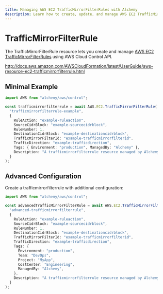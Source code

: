 ```yaml
---
title: Managing AWS EC2 TrafficMirrorFilterRules with Alchemy
description: Learn how to create, update, and manage AWS EC2 TrafficMirrorFilterRules using Alchemy Cloud Control.
---
```


# TrafficMirrorFilterRule

The TrafficMirrorFilterRule resource lets you create and manage [AWS EC2 TrafficMirrorFilterRules](https://docs.aws.amazon.com/ec2/latest/userguide/) using AWS Cloud Control API.

http://docs.aws.amazon.com/AWSCloudFormation/latest/UserGuide/aws-resource-ec2-trafficmirrorfilterrule.html

## Minimal Example

```ts
import AWS from "alchemy/aws/control";

const trafficmirrorfilterrule = await AWS.EC2.TrafficMirrorFilterRule(
  "trafficmirrorfilterrule-example",
  {
    RuleAction: "example-ruleaction",
    SourceCidrBlock: "example-sourcecidrblock",
    RuleNumber: 1,
    DestinationCidrBlock: "example-destinationcidrblock",
    TrafficMirrorFilterId: "example-trafficmirrorfilterid",
    TrafficDirection: "example-trafficdirection",
    Tags: { Environment: "production", ManagedBy: "Alchemy" },
    Description: "A trafficmirrorfilterrule resource managed by Alchemy",
  }
);
```

## Advanced Configuration

Create a trafficmirrorfilterrule with additional configuration:

```ts
import AWS from "alchemy/aws/control";

const advancedTrafficMirrorFilterRule = await AWS.EC2.TrafficMirrorFilterRule(
  "advanced-trafficmirrorfilterrule",
  {
    RuleAction: "example-ruleaction",
    SourceCidrBlock: "example-sourcecidrblock",
    RuleNumber: 1,
    DestinationCidrBlock: "example-destinationcidrblock",
    TrafficMirrorFilterId: "example-trafficmirrorfilterid",
    TrafficDirection: "example-trafficdirection",
    Tags: {
      Environment: "production",
      Team: "DevOps",
      Project: "MyApp",
      CostCenter: "Engineering",
      ManagedBy: "Alchemy",
    },
    Description: "A trafficmirrorfilterrule resource managed by Alchemy",
  }
);
```


